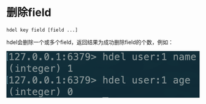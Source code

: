 # 删除field

```text
hdel key field [field ...]
```

hdel会删除一个或多个field，返回结果为成功删除field的个数，例如：

![](../../.gitbook/assets/image.png)




